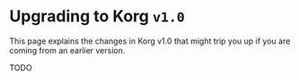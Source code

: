 
# Upgrading to Korg `v1.0`

This page explains the changes in Korg v1.0 that might trip you up if you are coming from an earlier version.

TODO
